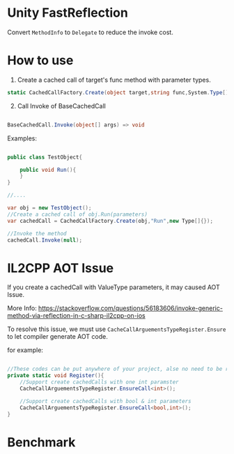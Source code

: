 # Unity FastReflection

Convert `MethodInfo` to `Delegate` to reduce the invoke cost.


# How to use


1. Create a cached call of target's func method with parameter types.
``` csharp
static CachedCallFactory.Create(object target,string func,System.Type[] arguementTypes) => BaseCachedCall

```

2. Call Invoke of BaseCachedCall

```csharp

BaseCachedCall.Invoke(object[] args) => void

```




Examples:


```csharp

public class TestObject{

    public void Run(){
    }
}

//....

var obj = new TestObject();
//Create a cached call of obj.Run(parameters)
var cachedCall = CachedCallFactory.Create(obj,"Run",new Type[]{});

//Invoke the method
cachedCall.Invoke(null);

```

# IL2CPP AOT Issue

If you create a cachedCall with ValueType parameters, it may caused AOT Issue. 

More Info: 
https://stackoverflow.com/questions/56183606/invoke-generic-method-via-reflection-in-c-sharp-il2cpp-on-ios

To resolve this issue, we must use `CacheCallArguementsTypeRegister.Ensure` to let compiler generate AOT code.

for example:

```csharp

//These codes can be put anywhere of your project, alse no need to be ran. It is only for compiler.
private static void Register(){
    //Support create cachedCalls with one int paramster
    CacheCallArguementsTypeRegister.EnsureCall<int>();

    //Support create cachedCalls with bool & int parameters
    CacheCallArguementsTypeRegister.EnsureCall<bool,int>();
}


```

# Benchmark


